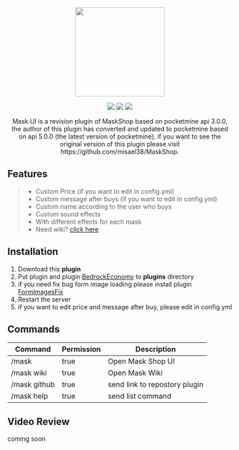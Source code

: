 
<p align="center">
  <img width="200px" src="https://github.com/SkulZOnTheYT/MaskUI/blob/1.3-patch/icon.gif" align="center"/>
</p>
<p align="center">
  <a href="https://poggit.pmmp.io/p/MaskUI"><img src="https://poggit.pmmp.io/shield.state/MaskUI"></a>
  <a href="https://poggit.pmmp.io/p/MaskUI"><img src="https://poggit.pmmp.io/shield.dl.total/MaskUI"></a>
  <a href="https://poggit.pmmp.io/p/MaskUI"><img src="https://poggit.pmmp.io/shield.dl/MaskUI"></a>
</p>

<p align="center">
Mask UI is a revision plugin of MaskShop based on pocketmine api 3.0.0, the author of this plugin has converted and updated to pocketmine based on api 5.0.0 (the latest version of pocketmine), if you want to see the original version of this plugin please visit 
 https://github.com/misael38/MaskShop.
</p>

## Features
>- Custom Price (if you want to edit in config.yml)
>- Custom message after buys (if you want to edit in config.yml)
>- Custom name according to the user who buys
>- Custom sound effects
>- With different effects for each mask
>- Need wiki? [click here](https://github.com/SkulZOnTheYT/MaskUI/wiki)

## Installation
1. Download this **plugin**
2. Put plugin and plugin [BedrockEconomy](https://poggit.pmmp.io/p/BedrockEconomy/2.1.2) to **plugins** directory
3. if you need fix bug form image loading please install plugin [FormImagesFix](https://github.com/Muqsit/FormImagesFix)
4. Restart the server
5. if you want to edit price and message after buy, please edit in config.yml

## Commands
| Command | Permission | Description |
|---|---|---|
|/mask|true|Open Mask Shop UI|
|/mask wiki|true|Open Mask Wiki|
|/mask github|true|send link to repostory plugin|
|/mask help|true|send list command|

## Video Review
coming soon
